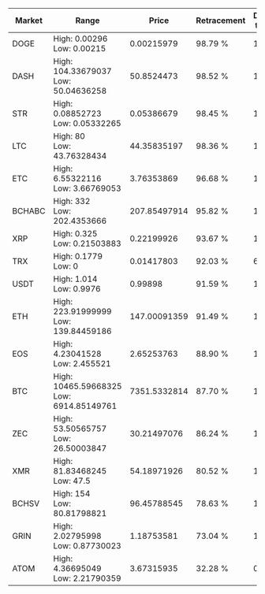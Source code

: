 | Market | Range | Price| Retracement | Doubles to 50% |
| --- | --- | --- | --- | --- |
| DOGE | High: 0.00296<br />Low: 0.00215 | 0.00215979 | 98.79 % | 1.18 |
| DASH | High: 104.33679037<br />Low: 50.04636258 | 50.8524473 | 98.52 % | 1.52 |
| STR | High: 0.08852723<br />Low: 0.05332265 | 0.05386679 | 98.45 % | 1.32 |
| LTC | High: 80<br />Low: 43.76328434 | 44.35835197 | 98.36 % | 1.40 |
| ETC | High: 6.55322116<br />Low: 3.66769053 | 3.76353869 | 96.68 % | 1.36 |
| BCHABC | High: 332<br />Low: 202.4353666 | 207.85497914 | 95.82 % | 1.29 |
| XRP | High: 0.325<br />Low: 0.21503883 | 0.22199926 | 93.67 % | 1.22 |
| TRX | High: 0.1779<br />Low: 0 | 0.01417803 | 92.03 % | 6.27 |
| USDT | High: 1.014<br />Low: 0.9976 | 0.99898 | 91.59 % | 1.01 |
| ETH | High: 223.91999999<br />Low: 139.84459186 | 147.00091359 | 91.49 % | 1.24 |
| EOS | High: 4.23041528<br />Low: 2.455521 | 2.65253763 | 88.90 % | 1.26 |
| BTC | High: 10465.59668325<br />Low: 6914.85149761 | 7351.5332814 | 87.70 % | 1.18 |
| ZEC | High: 53.50565757<br />Low: 26.50003847 | 30.21497076 | 86.24 % | 1.32 |
| XMR | High: 81.83468245<br />Low: 47.5 | 54.18971926 | 80.52 % | 1.19 |
| BCHSV | High: 154<br />Low: 80.81798821 | 96.45788545 | 78.63 % | 1.22 |
| GRIN | High: 2.02795998<br />Low: 0.87730023 | 1.18753581 | 73.04 % | 1.22 |
| ATOM | High: 4.36695049<br />Low: 2.21790359 | 3.67315935 | 32.28 % | 0.00 |
